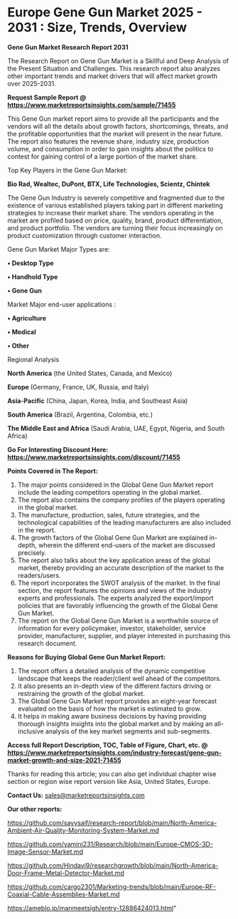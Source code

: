  # Europe Gene Gun Market 2025 - 2031 : Size, Trends, Overview

<strong>Gene Gun Market Research Report 2031</strong>

The Research Report on Gene Gun Market is a Skillful and Deep Analysis of the Present Situation and Challenges. This research report also analyzes other important trends and market drivers that will affect market growth over 2025-2031.

<strong>Request Sample Report @ <a href=https://www.marketreportsinsights.com/sample/71455>https://www.marketreportsinsights.com/sample/71455</a></strong>

This Gene Gun market report aims to provide all the participants and the vendors will all the details about growth factors, shortcomings, threats, and the profitable opportunities that the market will present in the near future. The report also features the revenue share, industry size, production volume, and consumption in order to gain insights about the politics to contest for gaining control of a large portion of the market share.

Top Key Players in the Gene Gun Market:

<strong>Bio Rad, Wealtec, DuPont, BTX, Life Technologies, Scientz, Chintek</strong>

The Gene Gun Industry is severely competitive and fragmented due to the existence of various established players taking part in different marketing strategies to increase their market share. The vendors operating in the market are profiled based on price, quality, brand, product differentiation, and product portfolio. The vendors are turning their focus increasingly on product customization through customer interaction.

Gene Gun Market Major Types are:

<strong>• Desktop Type

• Handhold Type

• Gene Gun</strong>

Market Major end-user applications :

<strong>• Agriculture

• Medical

• Other</strong>

Regional Analysis

</u><strong><b>North America</b></strong> (the United States, Canada, and Mexico)

<strong><b>Europe </b></strong>(Germany, France, UK, Russia, and Italy)

<strong><b>Asia-Pacific</b></strong> (China, Japan, Korea, India, and Southeast Asia)

<strong><b>South America</b></strong> (Brazil, Argentina, Colombia, etc.)

<strong><b>The Middle East and Africa</b></strong> (Saudi Arabia, UAE, Egypt, Nigeria, and South Africa)

<strong>Go For Interesting Discount Here: <a href=https://www.marketreportsinsights.com/discount/71455>https://www.marketreportsinsights.com/discount/71455</a></strong>

<strong>Points Covered in The Report:</strong>
<ol>
  <li>The major points considered in the Global Gene Gun Market report include the leading competitors operating in the global market.</li>
  <li>The report also contains the company profiles of the players operating in the global market.</li>
  <li>The manufacture, production, sales, future strategies, and the technological capabilities of the leading manufacturers are also included in the report.</li>
  <li>The growth factors of the Global Gene Gun Market are explained in-depth, wherein the different end-users of the market are discussed precisely.</li>
  <li>The report also talks about the key application areas of the global market, thereby providing an accurate description of the market to the readers/users.</li>
  <li>The report incorporates the SWOT analysis of the market. In the final section, the report features the opinions and views of the industry experts and professionals. The experts analyzed the export/import policies that are favorably influencing the growth of the Global Gene Gun Market.</li>
  <li>The report on the Global Gene Gun Market is a worthwhile source of information for every policymaker, investor, stakeholder, service provider, manufacturer, supplier, and player interested in purchasing this research document.</li>
</ol>
<strong>Reasons for Buying Global Gene Gun Market Report:</strong>

<ol>
  <li>The report offers a detailed analysis of the dynamic competitive landscape that keeps the reader/client well ahead of the competitors.</li>
  <li>It also presents an in-depth view of the different factors driving or restraining the growth of the global market.</li>
  <li>The Global Gene Gun Market report provides an eight-year forecast evaluated on the basis of how the market is estimated to grow.</li>
  <li>It helps in making aware business decisions by having providing thorough insights insights into the global market and by making an all-inclusive analysis of the key market segments and sub-segments.</li>
</ol>
<strong>Access full Report Description, TOC, Table of Figure, Chart, etc. @ <a href=https://www.marketreportsinsights.com/industry-forecast/gene-gun-market-growth-and-size-2021-71455>https://www.marketreportsinsights.com/industry-forecast/gene-gun-market-growth-and-size-2021-71455</a></strong>


Thanks for reading this article; you can also get individual chapter wise section or region wise report version like Asia, United States, Europe.

<strong>Contact Us:</strong>
sales@marketreportsinsights.com

<strong>Our other reports:</strong>

<a href=https://github.com/sayysaif/research-report/blob/main/North-America-Ambient-Air-Quality-Monitoring-System-Market.md>https://github.com/sayysaif/research-report/blob/main/North-America-Ambient-Air-Quality-Monitoring-System-Market.md</a>

<a href=https://github.com/yamini231/Research/blob/main/Europe-CMOS-3D-Image-Sensor-Market.md>https://github.com/yamini231/Research/blob/main/Europe-CMOS-3D-Image-Sensor-Market.md</a>

<a href=https://github.com/Hindavi9/researchgrowth/blob/main/North-America-Door-Frame-Metal-Detector-Market.md>https://github.com/Hindavi9/researchgrowth/blob/main/North-America-Door-Frame-Metal-Detector-Market.md</a>

<a href=https://github.com/cargo2301/Marketing-trends/blob/main/Europe-RF-Coaxial-Cable-Assemblies-Market.md>https://github.com/cargo2301/Marketing-trends/blob/main/Europe-RF-Coaxial-Cable-Assemblies-Market.md</a>

<a href=https://ameblo.jp/manmeetsigh/entry-12886424013.html>https://ameblo.jp/manmeetsigh/entry-12886424013.html</a>"
